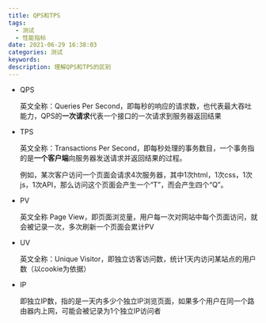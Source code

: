 ```yaml
---
title: QPS和TPS
tags:
  - 测试
  - 性能指标
date: 2021-06-29 16:38:03
categories: 测试
keywords: 
description: 理解QPS和TPS的区别
---
```


* QPS

  英文全称：Queries Per Second，即每秒的响应的请求数，也代表最大吞吐能力，QPS的**一次请求**代表一个接口的一次请求到服务器返回结果

* TPS

  英文全称：Transactions Per Second，即每秒处理的事务数目，一个事务指的是**一个客户端**向服务器发送请求并返回结果的过程。
  
  例如，某次客户访问一个页面会请求4次服务器，其中1次html，1次css，1次js，1次API，那么访问这个页面会产生一个“T”，而会产生四个“Q”。
  
* PV

  英文全称 Page View，即页面浏览量，用户每一次对网站中每个页面访问，就会被记录一次，多次刷新一个页面会累计PV

* UV

  英文全称：Unique Visitor，即独立访客访问数，统计1天内访问某站点的用户数（以cookie为依据）

* IP

  即独立IP数，指的是一天内多少个独立IP浏览页面，如果多个用户在同一个路由器内上网，可能会被记录为1个独立IP访问者
